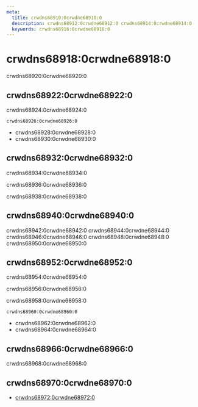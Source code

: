 ```yaml
---
meta:
  title: crwdns68910:0crwdne68910:0
  description: crwdns68912:0crwdne68912:0 crwdns68914:0crwdne68914:0
  keywords: crwdns68916:0crwdne68916:0
---
```


# crwdns68918:0crwdne68918:0
crwdns68920:0crwdne68920:0

<entry-ad />

## crwdns68922:0crwdne68922:0
crwdns68924:0crwdne68924:0

`crwdns68926:0crwdne68926:0`
- crwdns68928:0crwdne68928:0
- crwdns68930:0crwdne68930:0


## crwdns68932:0crwdne68932:0
crwdns68934:0crwdne68934:0

  crwdns68936:0crwdne68936:0

  crwdns68938:0crwdne68938:0

## crwdns68940:0crwdne68940:0
crwdns68942:0crwdne68942:0
<alert type="success">crwdns68944:0crwdne68944:0</alert>
<alert type="info">crwdns68946:0crwdne68946:0</alert>
<alert type="warning">crwdns68948:0crwdne68948:0</alert>
<alert type="error">crwdns68950:0crwdne68950:0</alert>

## crwdns68952:0crwdne68952:0
crwdns68954:0crwdne68954:0

  crwdns68956:0crwdne68956:0

  crwdns68958:0crwdne68958:0

  `crwdns68960:0crwdne68960:0`
  - crwdns68962:0crwdne68962:0
  - crwdns68964:0crwdne68964:0

## crwdns68966:0crwdne68966:0
crwdns68968:0crwdne68968:0

## crwdns68970:0crwdne68970:0
  - [crwdns68972:0crwdne68972:0]()

<endmatter />
